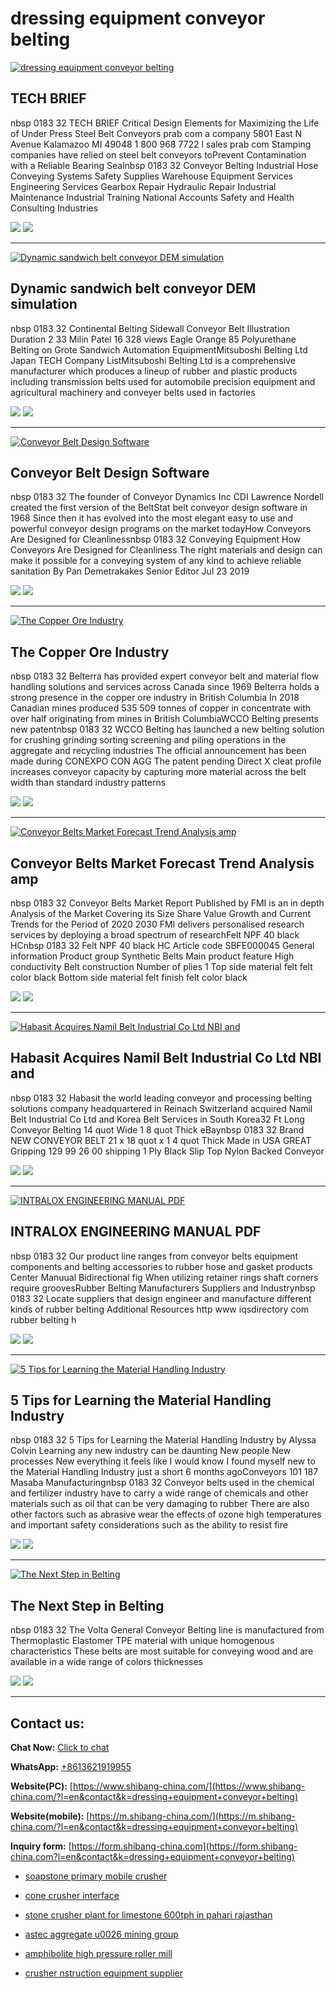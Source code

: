# dressing equipment conveyor belting

<a href="https://swt.shibang-china.com/?l=en&img&k=dressing+equipment+conveyor+belting" target="_blank">![dressing equipment conveyor belting](http://static.shibang-china.com/all-800x300/716.jpg)</a>

## TECH BRIEF
nbsp 0183 32 TECH BRIEF Critical Design Elements for Maximizing the Life of Under Press Steel Belt Conveyors prab com a company 5801 East N Avenue Kalamazoo MI 49048 1 800 968 7722 l sales prab com Stamping companies have relied on steel belt conveyors toPrevent Contamination with a Reliable Bearing Sealnbsp 0183 32 Conveyor Belting Industrial Hose Conveying Systems Safety Supplies Warehouse Equipment Services Engineering Services Gearbox Repair Hydraulic Repair Industrial Maintenance Industrial Training National Accounts Safety and Health Consulting Industries


<a href="https://whatsapp.shibangsoft.com/WhatsApp.php" target="_blank" title="WhatsApp">![](http://static.shibang-china.com/icon/whatsapp.png)</a> <a href="https://swt.shibang-china.com/?l=en&icon&k=dressing+equipment+conveyor+belting" target="_blank">![](http://static.shibang-china.com/icon/chat-en.png)</a>

---

<a href="https://swt.shibang-china.com/?l=en&img&k=dressing+equipment+conveyor+belting" target="_blank">![Dynamic sandwich belt conveyor DEM simulation](http://static.shibang-china.com/all-800x300/860.jpg)</a>

## Dynamic sandwich belt conveyor DEM simulation
nbsp 0183 32 Continental Belting Sidewall Conveyor Belt Illustration Duration 2 33 Milin Patel 16 328 views Eagle Orange 85 Polyurethane Belting on Grote Sandwich Automation EquipmentMitsuboshi Belting Ltd Japan TECH Company ListMitsuboshi Belting Ltd is a comprehensive manufacturer which produces a lineup of rubber and plastic products including transmission belts used for automobile precision equipment and agricultural machinery and conveyer belts used in factories


<a href="https://whatsapp.shibangsoft.com/WhatsApp.php" target="_blank" title="WhatsApp">![](http://static.shibang-china.com/icon/whatsapp.png)</a> <a href="https://swt.shibang-china.com/?l=en&icon&k=dressing+equipment+conveyor+belting" target="_blank">![](http://static.shibang-china.com/icon/chat-en.png)</a>

---

<a href="https://swt.shibang-china.com/?l=en&img&k=dressing+equipment+conveyor+belting" target="_blank">![Conveyor Belt Design Software](http://static.shibang-china.com/all-800x300/619.jpg)</a>

## Conveyor Belt Design Software
nbsp 0183 32 The founder of Conveyor Dynamics Inc CDI Lawrence Nordell created the first version of the BeltStat belt conveyor design software in 1968 Since then it has evolved into the most elegant easy to use and powerful conveyor design programs on the market todayHow Conveyors Are Designed for Cleanlinessnbsp 0183 32 Conveying Equipment How Conveyors Are Designed for Cleanliness The right materials and design can make it possible for a conveying system of any kind to achieve reliable sanitation By Pan Demetrakakes Senior Editor Jul 23 2019


<a href="https://whatsapp.shibangsoft.com/WhatsApp.php" target="_blank" title="WhatsApp">![](http://static.shibang-china.com/icon/whatsapp.png)</a> <a href="https://swt.shibang-china.com/?l=en&icon&k=dressing+equipment+conveyor+belting" target="_blank">![](http://static.shibang-china.com/icon/chat-en.png)</a>

---

<a href="https://swt.shibang-china.com/?l=en&img&k=dressing+equipment+conveyor+belting" target="_blank">![The Copper Ore Industry](http://static.shibang-china.com/all-800x300/1279.jpg)</a>

## The Copper Ore Industry
nbsp 0183 32 Belterra has provided expert conveyor belt and material flow handling solutions and services across Canada since 1969 Belterra holds a strong presence in the copper ore industry in British Columbia In 2018 Canadian mines produced 535 509 tonnes of copper in concentrate with over half originating from mines in British ColumbiaWCCO Belting presents new patentnbsp 0183 32 WCCO Belting has launched a new belting solution for crushing grinding sorting screening and piling operations in the aggregate and recycling industries The official announcement has been made during CONEXPO CON AGG The patent pending Direct X cleat profile increases conveyor capacity by capturing more material across the belt width than standard industry patterns


<a href="https://whatsapp.shibangsoft.com/WhatsApp.php" target="_blank" title="WhatsApp">![](http://static.shibang-china.com/icon/whatsapp.png)</a> <a href="https://swt.shibang-china.com/?l=en&icon&k=dressing+equipment+conveyor+belting" target="_blank">![](http://static.shibang-china.com/icon/chat-en.png)</a>

---

<a href="https://swt.shibang-china.com/?l=en&img&k=dressing+equipment+conveyor+belting" target="_blank">![Conveyor Belts Market Forecast Trend Analysis amp](http://static.shibang-china.com/all-800x300/336.jpg)</a>

## Conveyor Belts Market Forecast Trend Analysis amp
nbsp 0183 32 Conveyor Belts Market Report Published by FMI is an in depth Analysis of the Market Covering its Size Share Value Growth and Current Trends for the Period of 2020 2030 FMI delivers personalised research services by deploying a broad spectrum of researchFelt NPF 40 black HCnbsp 0183 32 Felt NPF 40 black HC Article code SBFE000045 General information Product group Synthetic Belts Main product feature High conductivity Belt construction Number of plies 1 Top side material felt felt color black Bottom side material felt finish felt color black


<a href="https://whatsapp.shibangsoft.com/WhatsApp.php" target="_blank" title="WhatsApp">![](http://static.shibang-china.com/icon/whatsapp.png)</a> <a href="https://swt.shibang-china.com/?l=en&icon&k=dressing+equipment+conveyor+belting" target="_blank">![](http://static.shibang-china.com/icon/chat-en.png)</a>

---

<a href="https://swt.shibang-china.com/?l=en&img&k=dressing+equipment+conveyor+belting" target="_blank">![Habasit Acquires Namil Belt Industrial Co Ltd NBI and](http://static.shibang-china.com/all-800x300/1265.jpg)</a>

## Habasit Acquires Namil Belt Industrial Co Ltd NBI and
nbsp 0183 32 Habasit the world leading conveyor and processing belting solutions company headquartered in Reinach Switzerland acquired Namil Belt Industrial Co Ltd and Korea Belt Services in South Korea32 Ft Long Conveyor Belting 14 quot Wide 1 8 quot Thick eBaynbsp 0183 32 Brand NEW CONVEYOR BELT 21 x 18 quot x 1 4 quot Thick Made in USA GREAT Gripping 129 99 26 00 shipping 1 Ply Black Slip Top Nylon Backed Conveyor


<a href="https://whatsapp.shibangsoft.com/WhatsApp.php" target="_blank" title="WhatsApp">![](http://static.shibang-china.com/icon/whatsapp.png)</a> <a href="https://swt.shibang-china.com/?l=en&icon&k=dressing+equipment+conveyor+belting" target="_blank">![](http://static.shibang-china.com/icon/chat-en.png)</a>

---

<a href="https://swt.shibang-china.com/?l=en&img&k=dressing+equipment+conveyor+belting" target="_blank">![INTRALOX ENGINEERING MANUAL PDF](http://static.shibang-china.com/all-800x300/1263.jpg)</a>

## INTRALOX ENGINEERING MANUAL PDF
nbsp 0183 32 Our product line ranges from conveyor belts equipment components and belting accessories to rubber hose and gasket products Center Manuual Bidirectional fig When utilizing retainer rings shaft corners require groovesRubber Belting Manufacturers Suppliers and Industrynbsp 0183 32 Locate suppliers that design engineer and manufacture different kinds of rubber belting Additional Resources http www iqsdirectory com rubber belting h


<a href="https://whatsapp.shibangsoft.com/WhatsApp.php" target="_blank" title="WhatsApp">![](http://static.shibang-china.com/icon/whatsapp.png)</a> <a href="https://swt.shibang-china.com/?l=en&icon&k=dressing+equipment+conveyor+belting" target="_blank">![](http://static.shibang-china.com/icon/chat-en.png)</a>

---

<a href="https://swt.shibang-china.com/?l=en&img&k=dressing+equipment+conveyor+belting" target="_blank">![5 Tips for Learning the Material Handling Industry](http://static.shibang-china.com/all-800x300/1207.jpg)</a>

## 5 Tips for Learning the Material Handling Industry
nbsp 0183 32 5 Tips for Learning the Material Handling Industry by Alyssa Colvin Learning any new industry can be daunting New people New processes New everything it feels like I would know I found myself new to the Material Handling Industry just a short 6 months agoConveyors 101 187 Masaba Manufacturingnbsp 0183 32 Conveyor belts used in the chemical and fertilizer industry have to carry a wide range of chemicals and other materials such as oil that can be very damaging to rubber There are also other factors such as abrasive wear the effects of ozone high temperatures and important safety considerations such as the ability to resist fire


<a href="https://whatsapp.shibangsoft.com/WhatsApp.php" target="_blank" title="WhatsApp">![](http://static.shibang-china.com/icon/whatsapp.png)</a> <a href="https://swt.shibang-china.com/?l=en&icon&k=dressing+equipment+conveyor+belting" target="_blank">![](http://static.shibang-china.com/icon/chat-en.png)</a>

---

<a href="https://swt.shibang-china.com/?l=en&img&k=dressing+equipment+conveyor+belting" target="_blank">![The Next Step in Belting](http://static.shibang-china.com/all-800x300/605.jpg)</a>

## The Next Step in Belting
nbsp 0183 32 The Volta General Conveyor Belting line is manufactured from Thermoplastic Elastomer TPE material with unique homogenous characteristics These belts are most suitable for conveying wood and are available in a wide range of colors thicknesses

<a href="https://whatsapp.shibangsoft.com/WhatsApp.php" target="_blank" title="WhatsApp">![](http://static.shibang-china.com/icon/whatsapp.png)</a> <a href="https://swt.shibang-china.com/?l=en&icon&k=dressing+equipment+conveyor+belting" target="_blank">![](http://static.shibang-china.com/icon/chat-en.png)</a>

---
## Contact us:

**Chat Now:** [Click to chat](https://swt.shibang-china.com?l=en&contact&k=dressing+equipment+conveyor+belting)

**WhatsApp:**  [+8613621919955](https://whatsapp.shibangsoft.com/WhatsApp.php)

**Website(PC):** [https://www.shibang-china.com/](https://www.shibang-china.com/?l=en&contact&k=dressing+equipment+conveyor+belting)

**Website(mobile):** [https://m.shibang-china.com/](https://m.shibang-china.com/?l=en&contact&k=dressing+equipment+conveyor+belting)

**Inquiry form:** [https://form.shibang-china.com](https://form.shibang-china.com?l=en&contact&k=dressing+equipment+conveyor+belting)

* [soapstone primary mobile crusher](../170/soapstone%20primary%20mobile%20crusher.md)

* [cone crusher interface](../166/cone%20crusher%20interface.md)

* [stone crusher plant for limestone 600tph in pahari rajasthan](../165/stone%20crusher%20plant%20for%20limestone%20600tph%20in%20pahari%20rajasthan.md)

* [astec aggregate u0026 mining group](../168/astec%20aggregate%20u0026%20mining%20group.md)

* [amphibolite high pressure roller mill](../162/amphibolite%20high%20pressure%20roller%20mill.md)

* [crusher nstruction equipment supplier](../167/crusher%20nstruction%20equipment%20supplier.md)